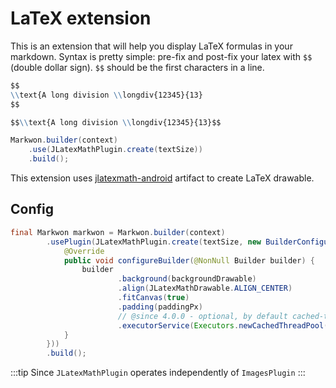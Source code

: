 # LaTeX extension

<MavenBadge4 :artifact="'ext-latex'" />

This is an extension that will help you display LaTeX formulas in your markdown.
Syntax is pretty simple: pre-fix and post-fix your latex with `$$` (double dollar sign).
`$$` should be the first characters in a line.

```markdown
$$
\\text{A long division \\longdiv{12345}{13}
$$
```

```markdown
$$\\text{A long division \\longdiv{12345}{13}$$
```

```java
Markwon.builder(context)
    .use(JLatexMathPlugin.create(textSize))
    .build();
```

This extension uses [jlatexmath-android](https://github.com/noties/jlatexmath-android) artifact to create LaTeX drawable. 

## Config

```java
final Markwon markwon = Markwon.builder(context)
        .usePlugin(JLatexMathPlugin.create(textSize, new BuilderConfigure() {
            @Override
            public void configureBuilder(@NonNull Builder builder) {
                builder
                        .background(backgroundDrawable)
                        .align(JLatexMathDrawable.ALIGN_CENTER)
                        .fitCanvas(true)
                        .padding(paddingPx)
                        // @since 4.0.0 - optional, by default cached-thread-pool will be used
                        .executorService(Executors.newCachedThreadPool());
            }
        }))
        .build();
```


:::tip
Since <Badge text="4.0.0" /> `JLatexMathPlugin` operates independently of `ImagesPlugin`
:::